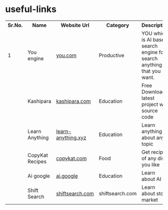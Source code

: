 # useful-links
<table>
    <tr><th>Sr.No.</th><th>Name</th><th>Website Url</th><th>Category</th><th>Description</th></tr>
    <tr><td>1</td><td>You engine</td><td><a href="https://www.you.com/" target="_blank">you.com</a></td><td>Productive</td><td>YOU which is AI based search engine for search anything that you want.</td></tr>
    <tr><td></td><td>Kashipara</td><td><a href="https://www.kashipara.com/" target="_blank">kashipara.com</a></td><td>Education</td><td>Free Download latest project with source code</td></tr>
    <tr><td></td><td>Learn Anything</td><td><a href="https://learn-anything.xyz/" target="_blank">learn-anything.xyz</a></td><td>Education</td><td>Learn anything about any topic</td></tr>
    <tr><td></td><td>CopyKat Recipes</td><td><a href="https://copykat.com/" target="_blank">copykat.com</a></td><td>Food</td><td>Get recipe of any dish you like</td></tr>
    <tr><td></td><td>Ai google</td><td><a href="https://ai.google/" target="_blank">ai.google</a></td><td>Education</td><td>Learn about AI</td></tr>
    <tr><td></td><td>Shift Search</td><td><a href="https://www.shiftsearch.com/" target="_blank">shiftsearch.com</a></td><td>shiftsearch.com</td><td>Learn about stock market</td></tr>
</table>
